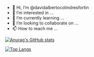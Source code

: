 - 👋 Hi, I’m @davidalbertocolindresfortin
- 👀 I’m interested in ...
- 🌱 I’m currently learning ...
- 💞️ I’m looking to collaborate on ...
- 📫 How to reach me ...

[![Anurag's GitHub stats](https://github-readme-stats.vercel.app/api?username=davidalbertocolindresfortin)](https://github.com/anuraghazra/github-readme-stats)

[![Top Langs](https://github-readme-stats.vercel.app/api/top-langs/?username=davidalbertocolindresfortin&layout=compact)](https://github.com/anuraghazra/github-readme-stats)

